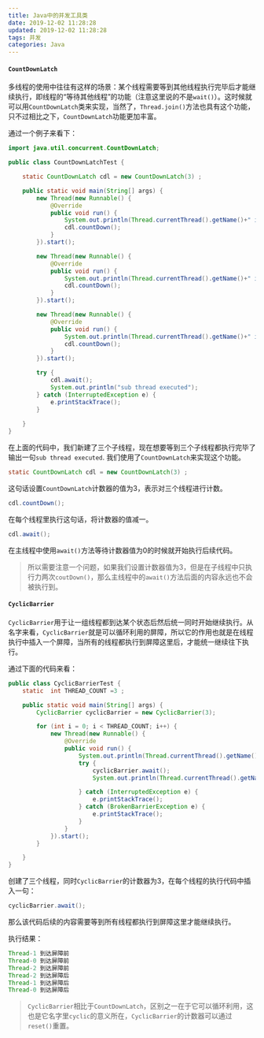 ```yaml
---
title: Java中的并发工具类
date: 2019-12-02 11:28:28
updated: 2019-12-02 11:28:28
tags: 并发
categories: Java
---
```


#### `CountDownLatch`

多线程的使用中往往有这样的场景：某个线程需要等到其他线程执行完毕后才能继续执行，即线程的“等待其他线程”的功能（注意这里说的不是`wait()`）。这时候就可以用`CountDownLatch`类来实现，当然了，`Thread.join()`方法也具有这个功能，只不过相比之下，`CountDownLatch`功能更加丰富。

通过一个例子来看下：

```java
import java.util.concurrent.CountDownLatch;

public class CountDownLatchTest {

    static CountDownLatch cdl = new CountDownLatch(3) ;

    public static void main(String[] args) {
        new Thread(new Runnable() {
            @Override
            public void run() {
                System.out.println(Thread.currentThread().getName()+" is running");
                cdl.countDown();
            }
        }).start();

        new Thread(new Runnable() {
            @Override
            public void run() {
                System.out.println(Thread.currentThread().getName()+" is running");
                cdl.countDown();
            }
        }).start();

        new Thread(new Runnable() {
            @Override
            public void run() {
                System.out.println(Thread.currentThread().getName()+" is running");
                cdl.countDown();
            }
        }).start();

        try {
            cdl.await();
            System.out.println("sub thread executed");
        } catch (InterruptedException e) {
            e.printStackTrace();
        }
       
    }
}
```

在上面的代码中，我们新建了三个子线程，现在想要等到三个子线程都执行完毕了输出一句`sub thread executed`. 我们使用了`CountDownLatch`来实现这个功能。

```java
static CountDownLatch cdl = new CountDownLatch(3) ;
```

这句话设置`CountDownLatch`计数器的值为3，表示对三个线程进行计数。

```java
cdl.countDown();
```

在每个线程里执行这句话，将计数器的值减一。

```java
cdl.await();
```

在主线程中使用`await()`方法等待计数器值为0的时候就开始执行后续代码。

> 所以需要注意一个问题，如果我们设置计数器值为3，但是在子线程中只执行力两次`coutDown()`，那么主线程中的`await()`方法后面的内容永远也不会被执行到。



#### `CyclicBarrier`

`CyclicBarrier`用于让一组线程都到达某个状态后然后统一同时开始继续执行。从名字来看，`CyclicBarrier`就是可以循环利用的屏障，所以它的作用也就是在线程执行中插入一个屏障，当所有的线程都执行到屏障这里后，才能统一继续往下执行。

通过下面的代码来看：

```java
public class CyclicBarrierTest {
    static  int THREAD_COUNT =3 ;

    public static void main(String[] args) {
        CyclicBarrier cyclicBarrier = new CyclicBarrier(3);

        for (int i = 0; i < THREAD_COUNT; i++) {
            new Thread(new Runnable() {
                @Override
                public void run() {
                    System.out.println(Thread.currentThread().getName() + " 到达屏障前");
                    try {
                        cyclicBarrier.await();
                        System.out.println(Thread.currentThread().getName() + " 到达屏障后");

                    } catch (InterruptedException e) {
                        e.printStackTrace();
                    } catch (BrokenBarrierException e) {
                        e.printStackTrace();
                    }
                }
            }).start();
        }

    }
}

```

创建了三个线程，同时`CyclicBarrier`的计数器为3，在每个线程的执行代码中插入一句：

```java
cyclicBarrier.await();
```

那么该代码后续的内容需要等到所有线程都执行到屏障这里才能继续执行。

执行结果：

```java
Thread-1 到达屏障前
Thread-0 到达屏障前
Thread-2 到达屏障前
Thread-2 到达屏障后
Thread-1 到达屏障后
Thread-0 到达屏障后
```



> `CyclicBarrier`相比于`CountDownLatch`，区别之一在于它可以循环利用，这也是它名字里`cyclic`的意义所在，`CyclicBarrier`的计数器可以通过`reset()`重置。